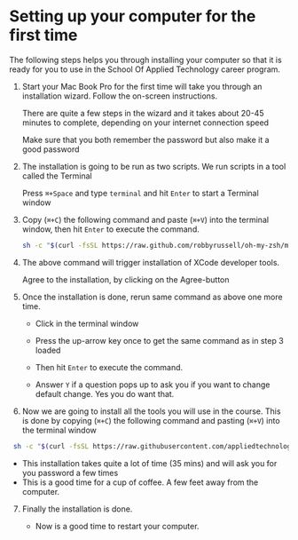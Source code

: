 # Setting up your computer for the first time

The following steps helps you through installing your computer so that it is ready for you to use in the School Of Applied Technology career program.

1. Start your Mac Book Pro for the first time will take you through an installation wizard. Follow the on-screen instructions.

    There are quite a few steps in the wizard and it takes about 20-45 minutes to complete, depending on your internet connection speed

    Make sure that you both remember the password but also make it a good password

2. The installation is going to be run as two scripts. We run scripts in a tool called the Terminal

    Press `⌘+Space` and type `terminal` and hit `Enter` to start a Terminal window

3. Copy (`⌘+C`) the following command and paste (`⌘+V`) into the terminal window, then hit `Enter` to execute the command.

    ```bash
    sh -c "$(curl -fsSL https://raw.github.com/robbyrussell/oh-my-zsh/master/tools/install.sh)"
    ```

4. The above command will trigger installation of XCode developer tools.

    Agree to the installation, by clicking on the Agree-button

5. Once the installation is done, rerun same command as above one more time.

    * Click in the terminal window

    * Press the up-arrow key once to get the same command as in step 3 loaded

    * Then hit `Enter` to execute the command.

    * Answer `Y` if a question pops up to ask you if you want to change default change. Yes you do want that.

6. Now we are going to install all the tools you will use in the course. This is done by copying (`⌘+C`) the following command and pasting (`⌘+V`) into the terminal window

  ```bash
   sh -c "$(curl -fsSL https://raw.githubusercontent.com/appliedtechnology/salt-jsfs-dotfiles/master/script/saltAutomation.sh)"
  ```

  - This installation takes quite a lot of time (35 mins) and will ask you for you password a few times
  - This is a good time for a cup of coffee. A few feet away from the computer.

7. Finally the installation is done.

   - Now is a good time to restart your computer.